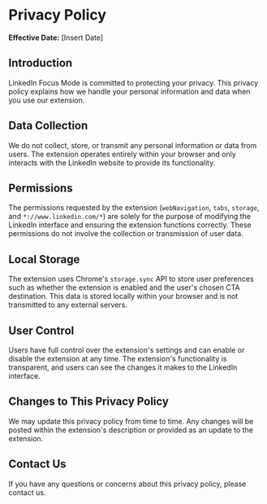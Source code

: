 # Privacy Policy

**Effective Date:** [Insert Date]

## Introduction

LinkedIn Focus Mode is committed to protecting your privacy. This privacy policy explains how we handle your personal information and data when you use our extension.

## Data Collection

We do not collect, store, or transmit any personal information or data from users. The extension operates entirely within your browser and only interacts with the LinkedIn website to provide its functionality.

## Permissions

The permissions requested by the extension (`webNavigation`, `tabs`, `storage`, and `*://www.linkedin.com/*`) are solely for the purpose of modifying the LinkedIn interface and ensuring the extension functions correctly. These permissions do not involve the collection or transmission of user data.

## Local Storage

The extension uses Chrome's `storage.sync` API to store user preferences such as whether the extension is enabled and the user's chosen CTA destination. This data is stored locally within your browser and is not transmitted to any external servers.

## User Control

Users have full control over the extension's settings and can enable or disable the extension at any time. The extension's functionality is transparent, and users can see the changes it makes to the LinkedIn interface.

## Changes to This Privacy Policy

We may update this privacy policy from time to time. Any changes will be posted within the extension's description or provided as an update to the extension.

## Contact Us

If you have any questions or concerns about this privacy policy, please contact us.
